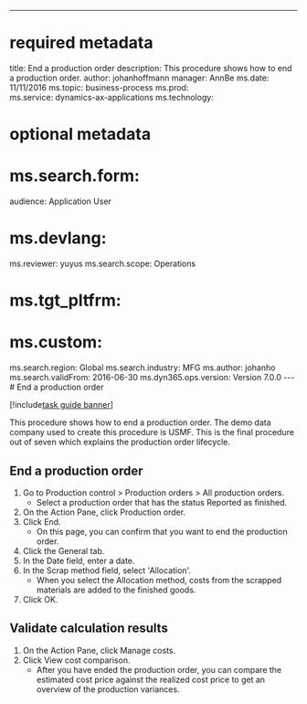 --- 
# required metadata 
 
title: End a production order
description: This procedure shows how to end a production order. 
author: johanhoffmann
manager: AnnBe 
ms.date: 11/11/2016
ms.topic: business-process 
ms.prod:  
ms.service: dynamics-ax-applications 
ms.technology:  
 
# optional metadata 
 
# ms.search.form:   
audience: Application User 
# ms.devlang:  
ms.reviewer: yuyus
ms.search.scope: Operations 
# ms.tgt_pltfrm:  
# ms.custom:  
ms.search.region: Global
ms.search.industry: MFG
ms.author: johanho
ms.search.validFrom: 2016-06-30 
ms.dyn365.ops.version: Version 7.0.0 
---# End a production order

[!include[task guide banner](../../includes/task-guide-banner.md)]

This procedure shows how to end a production order. The demo data company used to create this procedure is USMF. This is the final procedure out of seven which explains the production order lifecycle.


## End a production order
1. Go to Production control > Production orders > All production orders.
    * Select a production order that has the status Reported as finished.  
2. On the Action Pane, click Production order.
3. Click End.
    * On this page, you can confirm that you want to end the production order.  
4. Click the General tab.
5. In the Date field, enter a date.
6. In the Scrap method field, select 'Allocation'.
    * When you select the Allocation method, costs from the scrapped materials are added to the finished goods.  
7. Click OK.

## Validate calculation results
1. On the Action Pane, click Manage costs.
2. Click View cost comparison.
    * After you have ended the production order, you can compare the estimated cost price against the realized cost price to get an overview of the production variances.  

